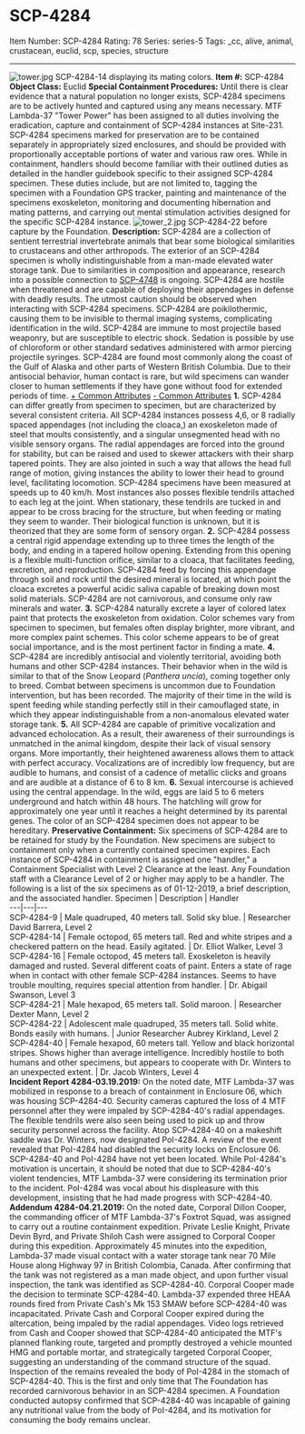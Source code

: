 # SCP-4284
Item Number: SCP-4284
Rating: 78
Series: series-5
Tags: _cc, alive, animal, crustacean, euclid, scp, species, structure

---

![tower.jpg](https://scp-wiki.wdfiles.com/local--files/scp-4284/tower.jpg)
SCP-4284-14 displaying its mating colors.
**Item #:** SCP-4284
**Object Class:** Euclid
**Special Containment Procedures:** Until there is clear evidence that a natural population no longer exists, SCP-4284 specimens are to be actively hunted and captured using any means necessary. MTF Lambda-37 "Tower Power" has been assigned to all duties involving the eradication, capture and containment of SCP-4284 instances at Site-231.
SCP-4284 specimens marked for preservation are to be contained separately in appropriately sized enclosures, and should be provided with proportionally acceptable portions of water and various raw ores. While in containment, handlers should become familiar with their outlined duties as detailed in the handler guidebook specific to their assigned SCP-4284 specimen. These duties include, but are not limited to, tagging the specimen with a Foundation GPS tracker, painting and maintenance of the specimens exoskeleton, monitoring and documenting hibernation and mating patterns, and carrying out mental stimulation activities designed for the specific SCP-4284 instance.
![tower_2.jpg](https://scp-wiki.wdfiles.com/local--files/scp-4284/tower_2.jpg)
SCP-4284-22 before capture by the Foundation.
**Description:** SCP-4284 are a collection of sentient terrestrial invertebrate animals that bear some biological similarities to crustaceans and other arthropods. The exterior of an SCP-4284 specimen is wholly indistinguishable from a man-made elevated water storage tank. Due to similarities in composition and appearance, research into a possible connection to [SCP-4748](http://www.scp-wiki.net/scp-4748) is ongoing.
SCP-4284 are hostile when threatened and are capable of deploying their appendages in defense with deadly results. The utmost caution should be observed when interacting with SCP-4284 specimens. SCP-4284 are poikilothermic, causing them to be invisible to thermal imaging systems, complicating identification in the wild.
SCP-4284 are immune to most projectile based weaponry, but are susceptible to electric shock. Sedation is possible by use of chloroform or other standard sedatives administered with armor piercing projectile syringes.
SCP-4284 are found most commonly along the coast of the Gulf of Alaska and other parts of Western British Columbia. Due to their antisocial behavior, human contact is rare, but wild specimens can wander closer to human settlements if they have gone without food for extended periods of time.
[\+ Common Attributes](javascript:;)
[\- Common Attributes](javascript:;)
**1.** SCP-4284 can differ greatly from specimen to specimen, but are characterized by several consistent criteria. All SCP-4284 instances possess 4,6, or 8 radially spaced appendages (not including the cloaca,) an exoskeleton made of steel that moults consistently, and a singular unsegmented head with no visible sensory organs. The radial appendages are forced into the ground for stability, but can be raised and used to skewer attackers with their sharp tapered points. They are also jointed in such a way that allows the head full range of motion, giving instances the ability to lower their head to ground level, facilitating locomotion. SCP-4284 specimens have been measured at speeds up to 40 km/h. Most instances also posses flexible tendrils attached to each leg at the joint. When stationary, these tendrils are tucked in and appear to be cross bracing for the structure, but when feeding or mating they seem to wander. Their biological function is unknown, but it is theorized that they are some form of sensory organ.
**2.** SCP-4284 possess a central rigid appendage extending up to three times the length of the body, and ending in a tapered hollow opening. Extending from this opening is a flexible multi-function orifice, similar to a cloaca, that facilitates feeding, excretion, and reproduction. SCP-4284 feed by forcing this appendage through soil and rock until the desired mineral is located, at which point the cloaca excretes a powerful acidic saliva capable of breaking down most solid materials. SCP-4284 are not carnivorous, and consume only raw minerals and water.
**3.** SCP-4284 naturally excrete a layer of colored latex paint that protects the exoskeleton from oxidation. Color schemes vary from specimen to specimen, but females often display brighter, more vibrant, and more complex paint schemes. This color scheme appears to be of great social importance, and is the most pertinent factor in finding a mate.
**4.** SCP-4284 are incredibly antisocial and violently territorial, avoiding both humans and other SCP-4284 instances. Their behavior when in the wild is similar to that of the Snow Leopard (_Panthera uncia_), coming together only to breed. Combat between specimens is uncommon due to Foundation intervention, but has been recorded. The majority of their time in the wild is spent feeding while standing perfectly still in their camouflaged state, in which they appear indistinguishable from a non-anomalous elevated water storage tank.
**5.** All SCP-4284 are capable of primitive vocalization and advanced echolocation. As a result, their awareness of their surroundings is unmatched in the animal kingdom, despite their lack of visual sensory organs. More importantly, their heightened awareness allows them to attack with perfect accuracy. Vocalizations are of incredibly low frequency, but are audible to humans, and consist of a cadence of metallic clicks and groans and are audible at a distance of 6 to 8 km.
**6.** Sexual intercourse is achieved using the central appendage. In the wild, eggs are laid 5 to 6 meters underground and hatch within 48 hours. The hatchling will grow for approximately one year until it reaches a height determined by its parental genes. The color of an SCP-4284 specimen does not appear to be hereditary.
**Preservative Containment:** Six specimens of SCP-4284 are to be retained for study by the Foundation. New specimens are subject to containment only when a currently contained specimen expires. Each instance of SCP-4284 in containment is assigned one "handler," a Containment Specialist with Level 2 Clearance at the least. Any Foundation staff with a Clearance Level of 2 or higher may apply to be a handler.
The following is a list of the six specimens as of 01-12-2019, a brief description, and the associated handler.
Specimen | Description | Handler  
---|---|---  
SCP-4284-9 | Male quadruped, 40 meters tall. Solid sky blue. | Researcher David Barrera, Level 2  
SCP-4284-14 | Female octopod, 65 meters tall. Red and white stripes and a checkered pattern on the head. Easily agitated. | Dr. Elliot Walker, Level 3  
SCP-4284-16 | Female octopod, 45 meters tall. Exoskeleton is heavily damaged and rusted. Several different coats of paint. Enters a state of rage when in contact with other female SCP-4284 instances. Seems to have trouble moulting, requires special attention from handler. | Dr. Abigail Swanson, Level 3  
SCP-4284-21 | Male hexapod, 65 meters tall. Solid maroon. | Researcher Dexter Mann, Level 2  
SCP-4284-22 | Adolescent male quadruped, 35 meters tall. Solid white. Bonds easily with humans. | Junior Researcher Aubrey Kirkland, Level 2  
SCP-4284-40 | Female hexapod, 60 meters tall. Yellow and black horizontal stripes. Shows higher than average intelligence. Incredibly hostile to both humans and other specimens, but appears to cooperate with Dr. Winters to an unexpected extent. | Dr. Jacob Winters, Level 4  
**Incident Report 4284-03.19.2019:** On the noted date, MTF Lambda-37 was mobilized in response to a breach of containment in Enclosure 06, which was housing SCP-4284-40. Security cameras captured the loss of 4 MTF personnel after they were impaled by SCP-4284-40's radial appendages. The flexible tendrils were also seen being used to pick up and throw security personnel across the facility.
Atop SCP-4284-40 on a makeshift saddle was Dr. Winters, now designated PoI-4284. A review of the event revealed that PoI-4284 had disabled the security locks on Enclosure 06. SCP-4284-40 and PoI-4284 have not yet been located.
While PoI-4284's motivation is uncertain, it should be noted that due to SCP-4284-40's violent tendencies, MTF Lambda-37 were considering its termination prior to the incident. PoI-4284 was vocal about his displeasure with this development, insisting that he had made progress with SCP-4284-40.
**Addendum 4284-04.21.2019:** On the noted date, Corporal Dillon Cooper, the commanding officer of MTF Lambda-37's Foxtrot Squad, was assigned to carry out a routine containment expedition. Private Leslie Knight, Private Devin Byrd, and Private Shiloh Cash were assigned to Corporal Cooper during this expedition.
Approximately 45 minutes into the expedition, Lambda-37 made visual contact with a water storage tank near 70 Mile House along Highway 97 in British Colombia, Canada. After confirming that the tank was not registered as a man made object, and upon further visual inspection, the tank was identified as SCP-4284-40. Corporal Cooper made the decision to terminate SCP-4284-40.
Lambda-37 expended three HEAA rounds fired from Private Cash's Mk 153 SMAW before SCP-4284-40 was incapacitated. Private Cash and Corporal Cooper expired during the altercation, being impaled by the radial appendages. Video logs retrieved from Cash and Cooper showed that SCP-4284-40 anticipated the MTF's planned flanking route, targeted and promptly destroyed a vehicle mounted HMG and portable mortar, and strategically targeted Corporal Cooper, suggesting an understanding of the command structure of the squad.
Inspection of the remains revealed the body of PoI-4284 in the stomach of SCP-4284-40. This is the first and only time that The Foundation has recorded carnivorous behavior in an SCP-4284 specimen. A Foundation conducted autopsy confirmed that SCP-4284-40 was incapable of gaining any nutritional value from the body of PoI-4284, and its motivation for consuming the body remains unclear.